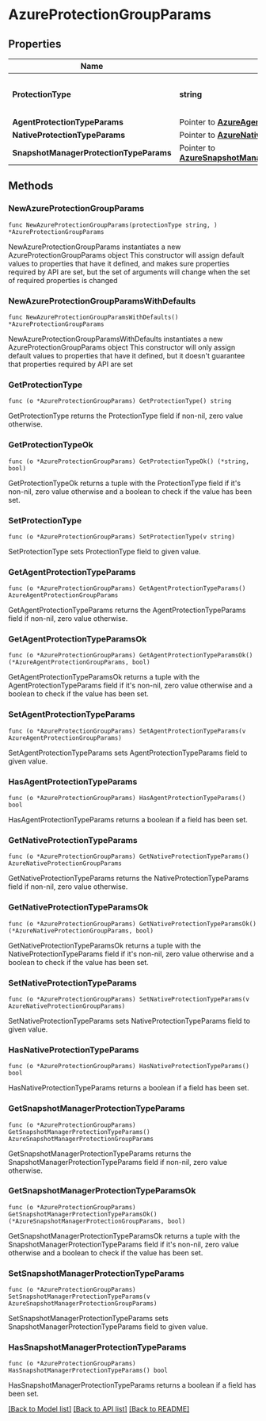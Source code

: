 # AzureProtectionGroupParams

## Properties

Name | Type | Description | Notes
------------ | ------------- | ------------- | -------------
**ProtectionType** | **string** | Specifies the Azure Protection Group type. | 
**AgentProtectionTypeParams** | Pointer to [**AzureAgentProtectionGroupParams**](AzureAgentProtectionGroupParams.md) |  | [optional] 
**NativeProtectionTypeParams** | Pointer to [**AzureNativeProtectionGroupParams**](AzureNativeProtectionGroupParams.md) |  | [optional] 
**SnapshotManagerProtectionTypeParams** | Pointer to [**AzureSnapshotManagerProtectionGroupParams**](AzureSnapshotManagerProtectionGroupParams.md) |  | [optional] 

## Methods

### NewAzureProtectionGroupParams

`func NewAzureProtectionGroupParams(protectionType string, ) *AzureProtectionGroupParams`

NewAzureProtectionGroupParams instantiates a new AzureProtectionGroupParams object
This constructor will assign default values to properties that have it defined,
and makes sure properties required by API are set, but the set of arguments
will change when the set of required properties is changed

### NewAzureProtectionGroupParamsWithDefaults

`func NewAzureProtectionGroupParamsWithDefaults() *AzureProtectionGroupParams`

NewAzureProtectionGroupParamsWithDefaults instantiates a new AzureProtectionGroupParams object
This constructor will only assign default values to properties that have it defined,
but it doesn't guarantee that properties required by API are set

### GetProtectionType

`func (o *AzureProtectionGroupParams) GetProtectionType() string`

GetProtectionType returns the ProtectionType field if non-nil, zero value otherwise.

### GetProtectionTypeOk

`func (o *AzureProtectionGroupParams) GetProtectionTypeOk() (*string, bool)`

GetProtectionTypeOk returns a tuple with the ProtectionType field if it's non-nil, zero value otherwise
and a boolean to check if the value has been set.

### SetProtectionType

`func (o *AzureProtectionGroupParams) SetProtectionType(v string)`

SetProtectionType sets ProtectionType field to given value.


### GetAgentProtectionTypeParams

`func (o *AzureProtectionGroupParams) GetAgentProtectionTypeParams() AzureAgentProtectionGroupParams`

GetAgentProtectionTypeParams returns the AgentProtectionTypeParams field if non-nil, zero value otherwise.

### GetAgentProtectionTypeParamsOk

`func (o *AzureProtectionGroupParams) GetAgentProtectionTypeParamsOk() (*AzureAgentProtectionGroupParams, bool)`

GetAgentProtectionTypeParamsOk returns a tuple with the AgentProtectionTypeParams field if it's non-nil, zero value otherwise
and a boolean to check if the value has been set.

### SetAgentProtectionTypeParams

`func (o *AzureProtectionGroupParams) SetAgentProtectionTypeParams(v AzureAgentProtectionGroupParams)`

SetAgentProtectionTypeParams sets AgentProtectionTypeParams field to given value.

### HasAgentProtectionTypeParams

`func (o *AzureProtectionGroupParams) HasAgentProtectionTypeParams() bool`

HasAgentProtectionTypeParams returns a boolean if a field has been set.

### GetNativeProtectionTypeParams

`func (o *AzureProtectionGroupParams) GetNativeProtectionTypeParams() AzureNativeProtectionGroupParams`

GetNativeProtectionTypeParams returns the NativeProtectionTypeParams field if non-nil, zero value otherwise.

### GetNativeProtectionTypeParamsOk

`func (o *AzureProtectionGroupParams) GetNativeProtectionTypeParamsOk() (*AzureNativeProtectionGroupParams, bool)`

GetNativeProtectionTypeParamsOk returns a tuple with the NativeProtectionTypeParams field if it's non-nil, zero value otherwise
and a boolean to check if the value has been set.

### SetNativeProtectionTypeParams

`func (o *AzureProtectionGroupParams) SetNativeProtectionTypeParams(v AzureNativeProtectionGroupParams)`

SetNativeProtectionTypeParams sets NativeProtectionTypeParams field to given value.

### HasNativeProtectionTypeParams

`func (o *AzureProtectionGroupParams) HasNativeProtectionTypeParams() bool`

HasNativeProtectionTypeParams returns a boolean if a field has been set.

### GetSnapshotManagerProtectionTypeParams

`func (o *AzureProtectionGroupParams) GetSnapshotManagerProtectionTypeParams() AzureSnapshotManagerProtectionGroupParams`

GetSnapshotManagerProtectionTypeParams returns the SnapshotManagerProtectionTypeParams field if non-nil, zero value otherwise.

### GetSnapshotManagerProtectionTypeParamsOk

`func (o *AzureProtectionGroupParams) GetSnapshotManagerProtectionTypeParamsOk() (*AzureSnapshotManagerProtectionGroupParams, bool)`

GetSnapshotManagerProtectionTypeParamsOk returns a tuple with the SnapshotManagerProtectionTypeParams field if it's non-nil, zero value otherwise
and a boolean to check if the value has been set.

### SetSnapshotManagerProtectionTypeParams

`func (o *AzureProtectionGroupParams) SetSnapshotManagerProtectionTypeParams(v AzureSnapshotManagerProtectionGroupParams)`

SetSnapshotManagerProtectionTypeParams sets SnapshotManagerProtectionTypeParams field to given value.

### HasSnapshotManagerProtectionTypeParams

`func (o *AzureProtectionGroupParams) HasSnapshotManagerProtectionTypeParams() bool`

HasSnapshotManagerProtectionTypeParams returns a boolean if a field has been set.


[[Back to Model list]](../README.md#documentation-for-models) [[Back to API list]](../README.md#documentation-for-api-endpoints) [[Back to README]](../README.md)


